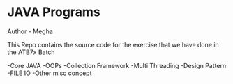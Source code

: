 # JAVA Programs

Author - Megha 

This Repo contains the source code for the 
exercise that we have done in the ATB7x Batch

-Core JAVA
-OOPs
-Collection Framework
-Multi Threading
-Design Pattern
-FILE IO
-Other misc concept
